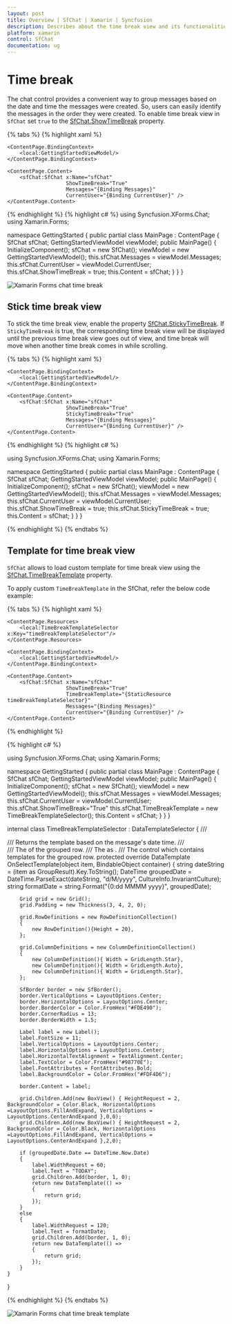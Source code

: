 ```yaml
---
layout: post
title: Overview | SfChat | Xamarin | Syncfusion
description: Describes about the time break view and its functionalities and customizaation in forms chat.
platform: xamarin
control: SfChat
documentation: ug
---
```


# Time break

The chat control provides a convenient way to group messages based on the date and time the messages were created. So, users can easily identify the messages in the order they were created. To enable time break view in `SfChat` set `true` to the [SfChat.ShowTimeBreak](https://help.syncfusion.com/cr/xamarin/Syncfusion.SfChat.XForms~Syncfusion.XForms.Chat.SfChat~ShowTimeBreak.html) property.

{% tabs %}
{% highlight xaml %}
<?xml version="1.0" encoding="utf-8" ?>
<ContentPage xmlns="http://xamarin.com/schemas/2014/forms"
             xmlns:x="http://schemas.microsoft.com/winfx/2009/xaml"
             xmlns:sfChat="clr-namespace:Syncfusion.XForms.Chat;assembly=Syncfusion.SfChat.XForms"
             xmlns:local="clr-namespace:GettingStarted"
             x:Class="GettingStarted.MainPage">

    <ContentPage.BindingContext>
        <local:GettingStartedViewModel/>
    </ContentPage.BindingContext>
    
    <ContentPage.Content>
        <sfChat:SfChat x:Name="sfChat"
                       ShowTimeBreak="True"
                       Messages="{Binding Messages}"
                       CurrentUser="{Binding CurrentUser}" />
    </ContentPage.Content>

</ContentPage>
{% endhighlight %}
{% highlight c# %}
using Syncfusion.XForms.Chat;
using Xamarin.Forms;

namespace GettingStarted
{
    public partial class MainPage : ContentPage
    {
        SfChat sfChat;
        GettingStartedViewModel viewModel;
        public MainPage()
        {
            InitializeComponent();
            sfChat = new SfChat();
            viewModel = new GettingStartedViewModel();
            this.sfChat.Messages = viewModel.Messages;
            this.sfChat.CurrentUser = viewModel.CurrentUser;
            this.sfChat.ShowTimeBreak = true;
            this.Content = sfChat;
        }
    }
}

![Xamarin Forms chat time break](SfChat_images/xamarin-forms-chat-time-break.jpg)

## Stick time break view

To stick the time break view, enable the property [SfChat.StickyTimeBreak](https://help.syncfusion.com/cr/xamarin/Syncfusion.SfChat.XForms~Syncfusion.XForms.Chat.SfChat~StickyTimeBreak.html). If `StickyTimeBreak` is true, the corresponding time break view will be displayed until the previous time break view goes out of view, and time break will move when another time break comes in while scrolling.


{% tabs %}
{% highlight xaml %}
<?xml version="1.0" encoding="utf-8" ?>
<ContentPage xmlns="http://xamarin.com/schemas/2014/forms"
             xmlns:x="http://schemas.microsoft.com/winfx/2009/xaml"
             xmlns:sfChat="clr-namespace:Syncfusion.XForms.Chat;assembly=Syncfusion.SfChat.XForms"
             xmlns:local="clr-namespace:GettingStarted"
             x:Class="GettingStarted.MainPage">

    <ContentPage.BindingContext>
        <local:GettingStartedViewModel/>
    </ContentPage.BindingContext>
    
    <ContentPage.Content>
        <sfChat:SfChat x:Name="sfChat"
                       ShowTimeBreak="True"
                       StickyTimeBreak="True"
                       Messages="{Binding Messages}"
                       CurrentUser="{Binding CurrentUser}" />
    </ContentPage.Content>

</ContentPage>
{% endhighlight %}
{% highlight c# %}

using Syncfusion.XForms.Chat;
using Xamarin.Forms;

namespace GettingStarted
{
    public partial class MainPage : ContentPage
    {
        SfChat sfChat;
        GettingStartedViewModel viewModel;
        public MainPage()
        {
            InitializeComponent();
            sfChat = new SfChat();
            viewModel = new GettingStartedViewModel();
            this.sfChat.Messages = viewModel.Messages;
            this.sfChat.CurrentUser = viewModel.CurrentUser;
            this.sfChat.ShowTimeBreak = true;
            this.sfChat.StickyTimeBreak = true;
            this.Content = sfChat;
        }
    }
}

{% endhighlight %}
{% endtabs %}

## Template for time break view

`SfChat` allows to load custom template for time break view using the [SfChat.TimeBreakTemplate](https://help.syncfusion.com/cr/xamarin/Syncfusion.SfChat.XForms~Syncfusion.XForms.Chat.SfChat~TimeBreakTemplate.html) property. 

To apply custom `TimeBreakTemplate` in the SfChat, refer the below code example:

{% tabs %}
{% highlight xaml %}
<?xml version="1.0" encoding="utf-8" ?>
<ContentPage xmlns="http://xamarin.com/schemas/2014/forms"
             xmlns:x="http://schemas.microsoft.com/winfx/2009/xaml"
             xmlns:sfChat="clr-namespace:Syncfusion.XForms.Chat;assembly=Syncfusion.SfChat.XForms"
             xmlns:local="clr-namespace:GettingStarted"
             x:Class="GettingStarted.MainPage">

    <ContentPage.Resources>
        <local:TimeBreakTemplateSelector x:Key="timeBreakTemplateSelector"/>
    </ContentPage.Resources>
    
    <ContentPage.BindingContext>
        <local:GettingStartedViewModel/>
    </ContentPage.BindingContext>

    <ContentPage.Content>
        <sfChat:SfChat x:Name="sfChat"
                       ShowTimeBreak="True"
                       TimeBreakTemplate="{StaticResource timeBreakTemplateSelector}"
                       Messages="{Binding Messages}"
                       CurrentUser="{Binding CurrentUser}" />
    </ContentPage.Content>
</ContentPage>

{% endhighlight %}

{% highlight c# %}

using Syncfusion.XForms.Chat;
using Xamarin.Forms;

namespace GettingStarted
{
    public partial class MainPage : ContentPage
    {
        SfChat sfChat;
        GettingStartedViewModel viewModel;
        public MainPage()
        {
            InitializeComponent();
            sfChat = new SfChat();
            viewModel = new GettingStartedViewModel();
            this.sfChat.Messages = viewModel.Messages;
            this.sfChat.CurrentUser = viewModel.CurrentUser;
            this.sfChat.ShowTimeBreak="True"
            this.sfChat.TimeBreakTemplate = new TimeBreakTemplateSelector();
            this.Content = sfChat;
        }
    }
}

internal class TimeBreakTemplateSelector : DataTemplateSelector
{
    /// <summary>
    /// Returns the template based on the message's date time.
    /// </summary>
    /// <param name="item">The <see cref="GroupResult"/> of the grouped row.</param>
    /// <param name="container">The <see cref="ChatListView"/> as <see cref="BindableObject"/>.</param>
    /// <returns>The <see cref="SfBorder"/> control which contains templates for the grouped row.</returns>
    protected override DataTemplate OnSelectTemplate(object item, BindableObject container)
    {
        string dateString = (item as GroupResult).Key.ToString();
        DateTime groupedDate = DateTime.ParseExact(dateString, "d/M/yyyy", CultureInfo.InvariantCulture);
        string formatDate = string.Format("{0:dd MMMM yyyy}", groupedDate);
        
        Grid grid = new Grid();
        grid.Padding = new Thickness(3, 4, 2, 0);
        
        grid.RowDefinitions = new RowDefinitionCollection()
        {
            new RowDefinition(){Height = 20},
        };

        grid.ColumnDefinitions = new ColumnDefinitionCollection()
        {
            new ColumnDefinition(){ Width = GridLength.Star},
            new ColumnDefinition(){ Width = GridLength.Auto},
            new ColumnDefinition(){ Width = GridLength.Star},
        };

        SfBorder border = new SfBorder();
        border.VerticalOptions = LayoutOptions.Center;
        border.HorizontalOptions = LayoutOptions.Center;
        border.BorderColor = Color.FromHex("#FDE490");
        border.CornerRadius = 13;
        border.BorderWidth = 1.5;

        Label label = new Label();
        label.FontSize = 11;
        label.VerticalOptions = LayoutOptions.Center;
        label.HorizontalOptions = LayoutOptions.Center;
        label.HorizontalTextAlignment = TextAlignment.Center;
        label.TextColor = Color.FromHex("#98770E");
        label.FontAttributes = FontAttributes.Bold;
        label.BackgroundColor = Color.FromHex("#FDF4D6");

        border.Content = label;
        
        grid.Children.Add(new BoxView() { HeightRequest = 2, BackgroundColor = Color.Black, HorizontalOptions =LayoutOptions.FillAndExpand, VerticalOptions = LayoutOptions.CenterAndExpand },0,0);
        grid.Children.Add(new BoxView() { HeightRequest = 2, BackgroundColor = Color.Black, HorizontalOptions =LayoutOptions.FillAndExpand, VerticalOptions = LayoutOptions.CenterAndExpand },2,0);

        if (groupedDate.Date == DateTime.Now.Date)
        {
            label.WidthRequest = 60;
            label.Text = "TODAY";
            grid.Children.Add(border, 1, 0);
            return new DataTemplate(() =>
            {
                return grid;
            });
        }
        else
        {
            label.WidthRequest = 120;
            label.Text = formatDate;
            grid.Children.Add(border, 1, 0);
            return new DataTemplate(() =>
            {
                return grid;
            });
        }
    }
}

{% endhighlight %}
{% endtabs %}

![Xamarin Forms chat time break template](SfChat_images/xamarin-forms-chat-time-break-template.jpg)